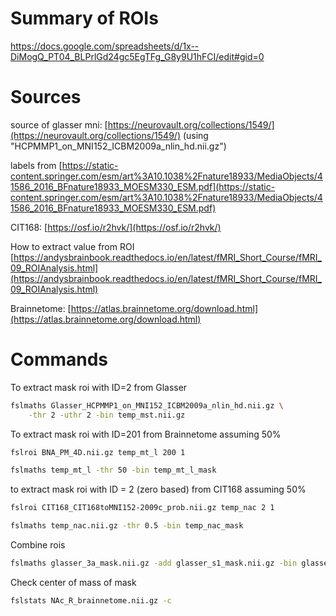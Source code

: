 # Summary of ROIs

https://docs.google.com/spreadsheets/d/1x--DiMogQ_PT04_BLPrlGd24gc5EgTFg_G8y9U1hFCI/edit#gid=0

# Sources

source of glasser mni: [https://neurovault.org/collections/1549/](https://neurovault.org/collections/1549/) (using "HCPMMP1_on_MNI152_ICBM2009a_nlin_hd.nii.gz")

labels from [https://static-content.springer.com/esm/art%3A10.1038%2Fnature18933/MediaObjects/41586_2016_BFnature18933_MOESM330_ESM.pdf](https://static-content.springer.com/esm/art%3A10.1038%2Fnature18933/MediaObjects/41586_2016_BFnature18933_MOESM330_ESM.pdf)

CIT168: [https://osf.io/r2hvk/](https://osf.io/r2hvk/)

How to extract value from ROI [https://andysbrainbook.readthedocs.io/en/latest/fMRI_Short_Course/fMRI_09_ROIAnalysis.html](https://andysbrainbook.readthedocs.io/en/latest/fMRI_Short_Course/fMRI_09_ROIAnalysis.html)

Brainnetome: [https://atlas.brainnetome.org/download.html](https://atlas.brainnetome.org/download.html)

# Commands

To extract mask roi with ID=2 from Glasser

```bash
fslmaths Glasser_HCPMMP1_on_MNI152_ICBM2009a_nlin_hd.nii.gz \
	-thr 2 -uthr 2 -bin temp_mst.nii.gz
```

To extract mask roi with ID=201 from Brainnetome assuming 50%

```bash
fslroi BNA_PM_4D.nii.gz temp_mt_l 200 1

fslmaths temp_mt_l -thr 50 -bin temp_mt_l_mask
```

to extract mask roi with ID = 2 (zero based) from CIT168 assuming 50%

```bash
fslroi CIT168_CIT168toMNI152-2009c_prob.nii.gz temp_nac 2 1

fslmaths temp_nac.nii.gz -thr 0.5 -bin temp_nac_mask
```

Combine rois

```bash
fslmaths glasser_3a_mask.nii.gz -add glasser_s1_mask.nii.gz -bin glasser_3a3b_mask
```

Check center of mass of mask

```bash
fslstats NAc_R_brainnetome.nii.gz -c
```